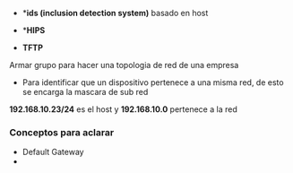 * ***ids (inclusion detection system)** basado en host
* ***HIPS** 

* **TFTP** 

Armar grupo para hacer una topologia de red de una empresa 


* Para identificar que un dispositivo pertenece a una misma red, de esto se encarga la mascara de sub red

**192.168.10.23/24** es el host y **192.168.10.0** pertenece a la red

### Conceptos para aclarar
* Default Gateway
* 